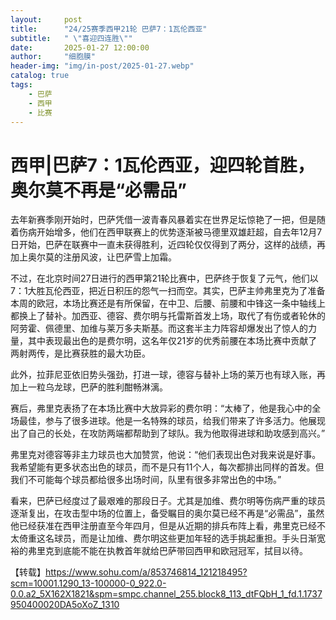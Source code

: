 ```yaml
---
layout:     post
title:      "24/25赛季西甲21轮 巴萨7：1瓦伦西亚"
subtitle:   " \"喜迎四连胜\""
date:       2025-01-27 12:00:00
author:     "细胞膜"
header-img: "img/in-post/2025-01-27.webp"
catalog: true
tags:
    - 巴萨
    - 西甲
    - 比赛
---
```



# 西甲|巴萨7：1瓦伦西亚，迎四轮首胜，奥尔莫不再是“必需品” 


去年新赛季刚开始时，巴萨凭借一波青春风暴着实在世界足坛惊艳了一把，但是随着伤病开始增多，他们在西甲联赛上的优势逐渐被马德里双雄赶超，自去年12月7日开始，巴萨在联赛中一直未获得胜利，近四轮仅仅得到了两分，这样的战绩，再加上奥尔莫的注册风波，让巴萨雪上加霜。

不过，在北京时间27日进行的西甲第21轮比赛中，巴萨终于恢复了元气，他们以7：1大胜瓦伦西亚，把近日积压的怨气一扫而空。其实，巴萨主帅弗里克为了准备本周的欧冠，本场比赛还是有所保留，在中卫、后腰、前腰和中锋这一条中轴线上都换上了替补。加西亚、德容、费尔明与托雷斯首发上场，取代了有伤或者轮休的阿劳霍、佩德里、加维与莱万多夫斯基。而这套半主力阵容却爆发出了惊人的力量，其中表现最出色的是费尔明，这名年仅21岁的优秀前腰在本场比赛中贡献了两射两传，是比赛获胜的最大功臣。

此外，拉菲尼亚依旧势头强劲，打进一球，德容与替补上场的莱万也有球入账，再加上一粒乌龙球，巴萨的胜利酣畅淋漓。

赛后，弗里克表扬了在本场比赛中大放异彩的费尔明：“太棒了，他是我心中的全场最佳，参与了很多进球。他是一名特殊的球员，给我们带来了许多活力。他展现出了自己的长处，在攻防两端都帮助到了球队。我为他取得进球和助攻感到高兴。”

弗里克对德容等非主力球员也大加赞赏，他说：“他们表现出色对我来说是好事。我希望能有更多状态出色的球员，而不是只有11个人，每次都排出同样的首发。但我们不可能每个球员都给很多出场时间，队里有很多非常出色的中场。”

看来，巴萨已经度过了最艰难的那段日子。尤其是加维、费尔明等伤病严重的球员逐渐复出，在攻击型中场的位置上，备受瞩目的奥尔莫已经不再是“必需品”，虽然他已经获准在西甲注册直至今年四月，但是从近期的排兵布阵上看，弗里克已经不太倚重这名球员，而是让加维、费尔明这些更加年轻的选手挑起重担。手头日渐宽裕的弗里克到底能不能在执教首年就给巴萨带回西甲和欧冠冠军，拭目以待。

【转载】https://www.sohu.com/a/853746814_121218495?scm=10001.1290_13-100000-0_922.0-0.0.a2_5X162X1821&spm=smpc.channel_255.block8_113_dtFQbH_1_fd.1.1737950400020DA5oXoZ_1310